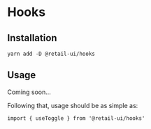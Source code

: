 # Hooks

## Installation

`yarn add -D @retail-ui/hooks`

## Usage

Coming soon...

Following that, usage should be as simple as:

```tsx
import { useToggle } from '@retail-ui/hooks'
```
